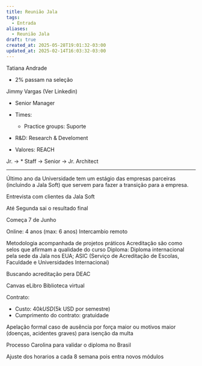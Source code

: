 ```yaml
---
title: Reunião Jala
tags:
  - Entrada
aliases:
  - Reunião Jala
draft: true
created_at: 2025-05-28T19:01:32-03:00
updated_at: 2025-02-14T16:03:32-03:00
---
```


Tatiana Andrade
- 2% passam na seleção

Jimmy Vargas (Ver Linkedin)
 - Senior Manager
 - Times:
	 - Practice groups: Suporte
- R&D: Research & Develoment

- Valores: REACH

Jr. -> * Staff -> Senior -> Jr. Architect

---


Último ano da Universidade tem um estágio das empresas parceiras (incluindo a Jala Soft) que servem para fazer a transição para a empresa.

Entrevista com clientes da Jala Soft

Até Segunda sai o resultado final

Começa 7 de Junho

Online: 4 anos (max: 6 anos)
Intercambio remoto

Metodologia acompanhada de projetos práticos
Acreditação são como selos que afirmam a qualidade do curso
Diploma: Diploma internacional pela sede da Jala nos EUA; ASIC (Serviço de Acreditação de Escolas, Faculdade e Universidades Internacionai)

Buscando acreditação pera DEAC

Canvas 
eLibro Biblioteca virtual

Contrato:
- Custo: $40k USD ($5k USD por semestre)
- Cumprimento do contrato: gratuidade

Apelação formal caso de ausência por força maior ou motivos maior (doenças, acidentes graves) para isenção da multa

Processo Carolina para validar o diploma no Brasil


Ajuste dos horarios a cada 8 semana pois entra novos módulos